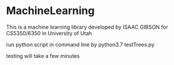 # MachineLearning
This is a machine learning library developed by ISAAC GIBSON for
CS5350/6350 in University of Utah

run python script in command line by 
python3.7 testTrees.py

testing will take a few minutes
